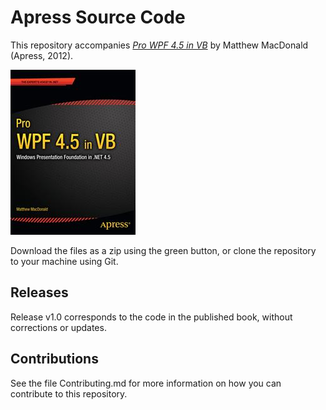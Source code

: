 # Apress Source Code

This repository accompanies [*Pro WPF 4.5 in VB*](http://www.apress.com/9781430246831) by Matthew MacDonald (Apress, 2012).

![Cover image](9781430246831.jpg)

Download the files as a zip using the green button, or clone the repository to your machine using Git.

## Releases

Release v1.0 corresponds to the code in the published book, without corrections or updates.

## Contributions

See the file Contributing.md for more information on how you can contribute to this repository.
